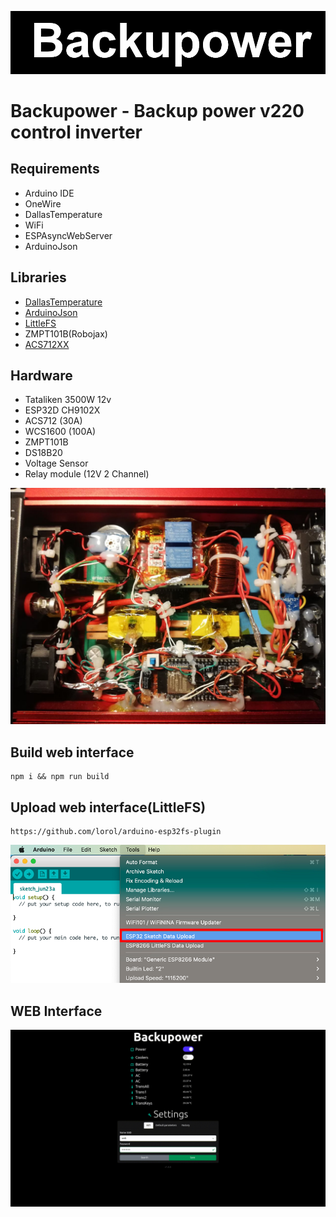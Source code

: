 ![header](https://github.com/martinjack/backupower/blob/master/doc/logo.png)

# Backupower - Backup power v220 control inverter

## Requirements
* Arduino IDE
* OneWire
* DallasTemperature
* WiFi
* ESPAsyncWebServer
* ArduinoJson

## Libraries
* [DallasTemperature](https://github.com/milesburton/Arduino-Temperature-Control-Library)
* [ArduinoJson](https://github.com/bblanchon/ArduinoJson)
* [LittleFS](https://github.com/littlefs-project/littlefs)
* ZMPT101B(Robojax)
* [ACS712XX](https://github.com/ElectroRush4u/ACS712)

## Hardware
* Tataliken 3500W 12v
* ESP32D CH9102X
* ACS712 (30A)
* WCS1600 (100A)
* ZMPT101B
* DS18B20
* Voltage Sensor
* Relay module (12V 2 Channel)

![hardware](https://github.com/martinjack/backupower/blob/master/doc/hardware.jpg)

## Build web interface
```ssh
npm i && npm run build
```

## Upload web interface(LittleFS)
```text
https://github.com/lorol/arduino-esp32fs-plugin
```
![upload_webinterface](https://github.com/martinjack/backupower/blob/master/doc/upload_webinterface.png)

## WEB Interface
![interface](https://github.com/martinjack/backupower/blob/master/doc/interface.gif)